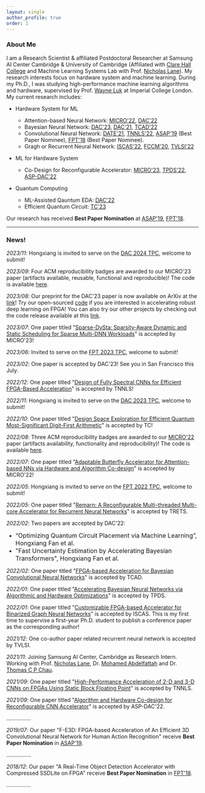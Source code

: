 ```yaml
---
layout: single
author_profile: true
order: 1
---
```


### About Me

I am a Research Scientist & affiliated Postdoctoral Researcher at Samsung AI Center Cambridge & University of Cambridge (Affiliated with [Clare Hall College](https://www.clarehall.cam.ac.uk/) and Machine Learning Systems Lab with Prof. [Nicholas Lane](http://niclane.org/lab/)).
My research interests focus on hardware system and machine learning. During my Ph.D., I was studying high-performance machine learning algorithms and hardware, supervised by Prof. [Wayne Luk](https://www.imperial.ac.uk/people/w.luk) at Imperial College London. My current research includes:

- Hardware System for ML
    - Attention-based Neural Network: [MICRO'22](https://arxiv.org/abs/2209.09570), [DAC'22](https://dl.acm.org/doi/abs/10.1145/3489517.3530451)
    - Bayesian Neural Network: [DAC'23](https://arxiv.org/pdf/2308.06849.pdf), [DAC'21](https://ieeexplore.ieee.org/abstract/document/9586137), [TCAD'22](https://ieeexplore.ieee.org/document/9743481/)
    - Convolutional Neural Network: [DATE'21](https://www.doc.ic.ac.uk/~wl/papers/21/date21sl.pdf), [TNNLS'22](https://ieeexplore.ieee.org/abstract/document/9570135), [ASAP'19](https://ieeexplore.ieee.org/abstract/document/8825127) (Best Paper Nominee), [FPT'18](https://www.doc.ic.ac.uk/~wl/papers/18/fpt18hf.pdf) (Best Paper Nominee).
    - Gragh or Recurrent Neural Network: [ISCAS'22](https://spiral.imperial.ac.uk/bitstream/10044/1/94639/2/iscas22_zw7_final_checked.pdf), [FCCM'20](https://www.doc.ic.ac.uk/~wl/papers/20/fccm20zq.pdf), [TVLSI'22](https://ieeexplore.ieee.org/abstract/document/9664799)

- ML for Hardware System
    - Co-Design for Reconfigurable Accelerator: [MICRO'23](https://os-hxfan.github.io/), [TPDS'22](https://ieeexplore.ieee.org/abstract/document/9720069), [ASP-DAC'22](https://arxiv.org/pdf/2111.12787.pdf)

- Quantum Computing    
    - ML-Assisted Qauntum EDA: [DAC'22](https://dl.acm.org/doi/abs/10.1145/3489517.3530403)
    - Efficient Quantum Circuit: [TC'23](https://ieeexplore.ieee.org/document/9924609/)

Our research has received **Best Paper Nomination** at [ASAP'19](https://asap2019.csl.cornell.edu/program.html), [FPT'18](http://www.fpt18.sakura.ne.jp/program.html).

___

### News!
 
*2023/11*: Hongxiang is invited to serve on the [DAC 2024 TPC](https://www.dac.com/), welcome to submit!

*2023/09*: Four ACM reproducibility badges are awarded to our MICRO'23 paper (artifacts available, reusable, functional and reproducible)! The code is available [here](https://github.com/SamsungLabs/Sparse-Multi-DNN-Scheduling).

*2023/08*: Our preprint for the DAC'23 paper is now available on ArXiv at the [link](https://arxiv.org/pdf/2308.06849.pdf)! Try our open-sourced [code](https://github.com/os-hxfan/BayesNN_FPGA) if you are interested in accelerating robust deep learning on FPGA! You can also try our other projects by checking out the code release available at this [link](https://os-hxfan.github.io/pages/software).

*2023/07*: One paper titled "[Sparse-DySta: Sparsity-Aware Dynamic and Static Scheduling for Sparse Multi-DNN Workloads]()" is accepted by MICRO'23!

*2023/06*: Invited to serve on the [FPT 2023 TPC](https://fpt2023.org/), welcome to submit! 

*2023/02*: One paper is accepted by DAC'23! See you in San Francisco this July.

*2022/12*: One paper titled "[Design of Fully Spectral CNNs for Efficient FPGA-Based Acceleration](https://ieeexplore.ieee.org/document/9969527)" is accepted by TNNLS!

*2022/11*: Hongxiang is invited to serve on the [DAC 2023 TPC](https://www.dac.com/), welcome to submit!

*2022/10*: One paper titled "[Design Space Exploration for Efficient Quantum Most-Significant Digit-First Arithmetic](https://ieeexplore.ieee.org/document/9924609/)" is accepted by TC!

*2022/08*: Three ACM reproducibility badges are awarded to our [MICRO'22](https://arxiv.org/abs/2209.09570) paper (artifacts availability, functionality and reproducibility)! The code is available [here](https://github.com/SamsungLabs/Butterfly_Acc).

*2022/07*: One paper titled "[Adaptable Butterfly Accelerator for Attention-based NNs via Hardware and Algorithm Co-design]()" is accepted by MICRO'22!

*2022/05*: Hongxiang is invited to serve on the [FPT 2022 TPC](https://fpt22.hkust.edu.hk/), welcome to submit!   

*2022/05*: One paper titled "[Remarn: A Reconfigurable Multi-threaded Multi-core Accelerator for Recurrent Neural Networks]()" is accepted by TRETS.

*2022/02*: Two papers are accepted by DAC'22: 

- <font size=3> “Optimizing Quantum Circuit Placement via Machine Learning”, Hongxiang Fan et al.</font>
- <font size=3> "Fast Uncertainty Estimation by Accelerating Bayesian Transformers", Hongxiang Fan et al.</font> 

*2022/02*: One paper titled "[FPGA-based Acceleration for Bayesian Convolutional Neural Networks]()" is accepted by TCAD.

*2022/01*: One paper titled "[Accelerating Bayesian Neural Networks via Algorithmic and Hardware Optimizations]()" is accepted by TPDS.

*2022/01*: One paper titled "[Customizable FPGA-based Accelerator for Binarized Graph Neural Networks]()" is accepted by ISCAS. This is my first time to supervise a first-year Ph.D. student to publish a conference paper as the corresponding author!

*2021/12*: One co-author paper related recurrent neural network is accepted by TVLSI.

*2021/11*: Joining Samsung AI Center, Cambridge as Research Intern. Working with Prof. [Nicholas Lane](http://niclane.org/), Dr. [Mohamed Abdelfattah](https://tech.cornell.edu/people/mohamed-abdelfattah/) and Dr. [Thomas C P Chau](https://www.thomaschau.uk/).

*2021/09*: One paper titled "[High-Performance Acceleration of 2-D and 3-D CNNs on FPGAs Using Static Block Floating Point](https://ieeexplore.ieee.org/abstract/document/9570135)" is accepted by TNNLS.

*2021/09*: One paper titled "[Algorithm and Hardware Co-design for Reconfigurable CNN Accelerator](https://arxiv.org/pdf/2111.12787.pdf)" is accepted by ASP-DAC'22.

................

*2019/07*: Our paper "F-E3D: FPGA-based Acceleration of An Efficient 3D Convolutional Neural Network for Human Action Recognition" receive **Best Paper Nomination** in [ASAP'19](https://asap2019.csl.cornell.edu/program.html).

................

*2018/12*: Our paper "A Real-Time Object Detection Accelerator with Compressed SSDLite on FPGA" receive **Best Paper Nomination** in [FPT'18](http://www.fpt18.sakura.ne.jp/program.html).

................

